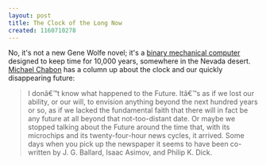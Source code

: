 ```yaml
---
layout: post
title: The Clock of the Long Now
created: 1160710278
---
```

No, it's not a new Gene Wolfe novel; it's a [binary mechanical computer](http://www.longnow.org/projects/clock/) designed to keep time for 10,000 years, somewhere in the Nevada desert.  [Michael Chabon](http://www.michaelchabon.com/column/archives/2006/01/the_omega_glory.html) has a column up about the clock and our quickly disappearing future:

> I donâ€™t know what happened to the Future. Itâ€™s as if we lost our ability, or our will, to envision anything beyond the next hundred years or so, as if we lacked the fundamental faith that there will in fact be any future at all beyond that not-too-distant date. Or maybe we stopped talking about the Future around the time that, with its microchips and its twenty-four-hour news cycles, it arrived. Some days when you pick up the newspaper it seems to have been co-written by J. G. Ballard, Isaac Asimov, and Philip K. Dick.
